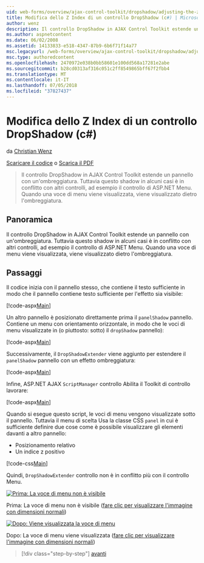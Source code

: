 ```yaml
---
uid: web-forms/overview/ajax-control-toolkit/dropshadow/adjusting-the-z-index-of-a-dropshadow-cs
title: Modifica dello Z Index di un controllo DropShadow (c#) | Microsoft Docs
author: wenz
description: Il controllo DropShadow in AJAX Control Toolkit estende un pannello con un'ombreggiatura. Tuttavia questo shadow in alcuni casi è in conflitto con altri controlli, di programma...
ms.author: aspnetcontent
ms.date: 06/02/2008
ms.assetid: 14133833-e518-4347-87b9-6b6f71f14a77
msc.legacyurl: /web-forms/overview/ajax-control-toolkit/dropshadow/adjusting-the-z-index-of-a-dropshadow-cs
msc.type: authoredcontent
ms.openlocfilehash: 2470972e038b0bb58601e100dd568a17281e2abe
ms.sourcegitcommit: b28cd0313af316c051c2ff8549865bff67f2fbb4
ms.translationtype: MT
ms.contentlocale: it-IT
ms.lasthandoff: 07/05/2018
ms.locfileid: "37827437"
---
```

<a name="adjusting-the-z-index-of-a-dropshadow-c"></a>Modifica dello Z Index di un controllo DropShadow (c#)
====================
da [Christian Wenz](https://github.com/wenz)

[Scaricare il codice](http://download.microsoft.com/download/5/1/6/51652a81-500b-4f6b-88d3-617103e7941e/DropShadow1.cs.zip) o [Scarica il PDF](http://download.microsoft.com/download/b/6/a/b6ae89ee-df69-4c87-9bfb-ad1eb2b23373/dropshadow1CS.pdf)

> Il controllo DropShadow in AJAX Control Toolkit estende un pannello con un'ombreggiatura. Tuttavia questo shadow in alcuni casi è in conflitto con altri controlli, ad esempio il controllo di ASP.NET Menu. Quando una voce di menu viene visualizzata, viene visualizzato dietro l'ombreggiatura.


## <a name="overview"></a>Panoramica

Il controllo DropShadow in AJAX Control Toolkit estende un pannello con un'ombreggiatura. Tuttavia questo shadow in alcuni casi è in conflitto con altri controlli, ad esempio il controllo di ASP.NET Menu. Quando una voce di menu viene visualizzata, viene visualizzato dietro l'ombreggiatura.

## <a name="steps"></a>Passaggi

Il codice inizia con il pannello stesso, che contiene il testo sufficiente in modo che il pannello contiene testo sufficiente per l'effetto sia visibile:

[!code-aspx[Main](adjusting-the-z-index-of-a-dropshadow-cs/samples/sample1.aspx)]

Un altro pannello è posizionato direttamente prima il `panelShadow` pannello. Contiene un menu con orientamento orizzontale, in modo che le voci di menu visualizzate in (o piuttosto: sotto) il `dropShadow` pannello):

[!code-aspx[Main](adjusting-the-z-index-of-a-dropshadow-cs/samples/sample2.aspx)]

Successivamente, il `DropShadowExtender` viene aggiunto per estendere il `panelShadow` pannello con un effetto ombreggiatura:

[!code-aspx[Main](adjusting-the-z-index-of-a-dropshadow-cs/samples/sample3.aspx)]

Infine, ASP.NET AJAX `ScriptManager` controllo Abilita il Toolkit di controllo lavorare:

[!code-aspx[Main](adjusting-the-z-index-of-a-dropshadow-cs/samples/sample4.aspx)]

Quando si esegue questo script, le voci di menu vengono visualizzate sotto il pannello. Tuttavia il menu di scelta Usa la classe CSS `panel` in cui è sufficiente definire due cose come è possibile visualizzare gli elementi davanti a altro pannello:

- Posizionamento relativo
- Un indice z positivo

[!code-css[Main](adjusting-the-z-index-of-a-dropshadow-cs/samples/sample5.css)]

Quindi, `DropShadowExtender` controllo non è in conflitto più con il controllo Menu.


[![Prima: La voce di menu non è visibile](adjusting-the-z-index-of-a-dropshadow-cs/_static/image2.png)](adjusting-the-z-index-of-a-dropshadow-cs/_static/image1.png)

Prima: La voce di menu non è visibile ([fare clic per visualizzare l'immagine con dimensioni normali](adjusting-the-z-index-of-a-dropshadow-cs/_static/image3.png))


[![Dopo: Viene visualizzata la voce di menu](adjusting-the-z-index-of-a-dropshadow-cs/_static/image5.png)](adjusting-the-z-index-of-a-dropshadow-cs/_static/image4.png)

Dopo: La voce di menu viene visualizzata ([fare clic per visualizzare l'immagine con dimensioni normali](adjusting-the-z-index-of-a-dropshadow-cs/_static/image6.png))

> [!div class="step-by-step"]
> [avanti](manipulating-dropshadow-properties-from-client-code-cs.md)
